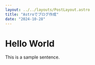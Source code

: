 ```yaml
---
layout: ../../layouts/PostLayout.astro
title: "Astroでブログ作成"
date: "2024-10-28"
---
```


# Hello World

This is a sample sentence.
